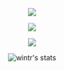 <p align="center">  
<img src="https://media.discordapp.net/attachments/869807976771366952/879688557655121981/image0.jpg?width=598&height=198">
</p>
<p align="center">  
<img src="https://komarev.com/ghpvc/?username=chdro&color=grey">
</p>
    <p align="center">
  <img src="https://discord.c99.nl/widget/theme-1/575470708369391626.png"/>
</p>
<div align="center">
    
![wintr's stats](https://github-readme-stats.vercel.app/api?username=chdro&count_private=true&show_icons=true&theme=radical)
